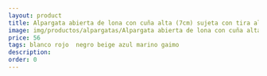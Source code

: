 ```yaml
---
layout: product
title: Alpargata abierta de lona con cuña alta (7cm) sujeta con tira al talón
image: img/productos/alpargatas/Alpargata abierta de lona con cuña alta (7cm) sujeta con tira al talón=56 =blanco rojo  negro beige azul marino gaimo.webp
price: 56 
tags: blanco rojo  negro beige azul marino gaimo
description: 
order: 0
---
```


